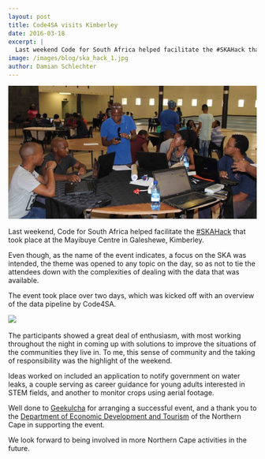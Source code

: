 ```yaml
---
layout: post
title: Code4SA visits Kimberley
date: 2016-03-18
excerpt: |
  Last weekend Code for South Africa helped facilitate the #SKAHack that took place at the Mayibuye Centre in Galeshewe, Kimberley.
image: /images/blog/ska_hack_1.jpg
author: Damian Schlechter
---
```


<img src="/images/blog/ska_hack_1.jpg">

Last weekend, Code for South Africa helped facilitate the [#SKAHack](https://twitter.com/hashtag/SKAHack) that took place at the Mayibuye Centre in Galeshewe, Kimberley.

Even though, as the name of the event indicates, a focus on the SKA was intended, the theme was opened to any topic on the day, so as not to tie the attendees down with the complexities of dealing with the data that was available.

The event took place over two days, which was kicked off with an overview of the data pipeline by Code4SA.

<img src="//images/blog/ska_hack_2.jpg">

The participants showed a great deal of enthusiasm, with most working throughout the night in coming up with solutions to improve the situations of the communities they live in. To me, this sense of community and the taking of responsibility was the highlight of the weekend.

Ideas worked on included an application to notify government on water leaks, a couple serving as career guidance for young adults interested in STEM fields, and another to monitor crops using aerial footage.

Well done to [Geekulcha](http://geekulcha.com/) for arranging a successful event, and a thank you to the [Department of Economic Development and Tourism](http://economic.ncape.gov.za/) of the Northern Cape in supporting the event.

We look forward to being involved in more Northern Cape activities in the future.

